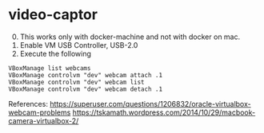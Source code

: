# video-captor

0. This works only with docker-machine and not with docker on mac.
1. Enable VM USB Controller, USB-2.0
2. Execute the following

```
VBoxManage list webcams
VBoxManage controlvm "dev" webcam attach .1
VBoxManage controlvm "dev" webcam list
VBoxManage controlvm "dev" webcam detach .1
```

References:
https://superuser.com/questions/1206832/oracle-virtualbox-webcam-problems
https://tskamath.wordpress.com/2014/10/29/macbook-camera-virtualbox-2/

